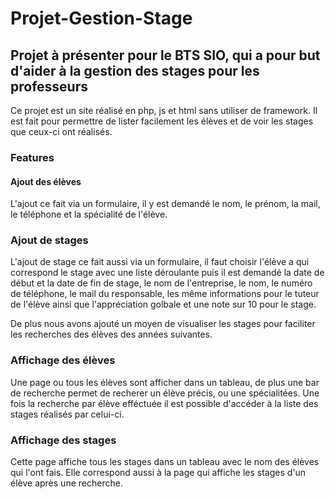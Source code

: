 # Projet-Gestion-Stage

## Projet à présenter pour le BTS SIO, qui a pour but d'aider à la gestion des stages pour les professeurs

Ce projet est un site réalisé en php, js et html sans utiliser de framework.
Il est fait pour permettre de lister facilement les élèves et de voir les stages que ceux-ci ont réalisés.

### Features

#### Ajout des élèves

L'ajout ce fait via un formulaire, il y est demandé le nom, le prénom, la mail, le téléphone et la spécialité  de l'élève.

### Ajout de stages

L'ajout de stage ce fait aussi via un formulaire, il faut choisir l'élève a qui correspond le stage avec une liste déroulante puis il est demandé la date de début et la date de fin de stage, le nom de l'entreprise, le nom, le numéro de téléphone, le mail du responsable, les même informations pour le tuteur de l'élève ainsi que l'appréciation golbale et une note sur 10 pour le stage.

De plus nous avons ajouté un moyen de visualiser les stages pour faciliter les recherches des élèves des années suivantes.

### Affichage des élèves

Une page ou tous les élèves sont afficher dans un tableau, de plus une bar de recherche permet de recherer un élève précis, ou une spécialitées.
Une fois la recherche par élève efféctuée il est possible d'accéder à  la liste des stages réalisés par celui-ci.

### Affichage des stages

Cette page affiche tous les stages dans un tableau avec le nom des élèves qui l'ont fais. 
Elle correspond aussi à la page qui affiche les stages d'un élève après une recherche. 
